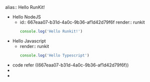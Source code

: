 alias:: Hello RunKit!

- Hello NodeJS
	- id:: 667eaa07-b31d-4a0c-9b36-af1d42d79f6f
	  render:: runkit
	  ```javascript
	  console.log('Hello Runkit!')
	  ```
- Hello Javascript
	- render:: runkit
	  ```javascript
	  console.log('Hello Typescript')
	  ```
- code refer ((667eaa07-b31d-4a0c-9b36-af1d42d79f6f))
-
-